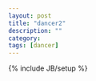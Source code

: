 ```yaml
---
layout: post
title: "dancer2"
description: ""
category: 
tags: [dancer]
---
```

{% include JB/setup %}
